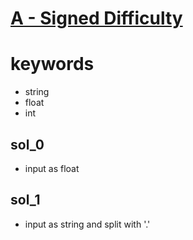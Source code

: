 # [A - Signed Difficulty](https://atcoder.jp/contests/abc216/tasks/abc216_a)



# keywords 
- string 
- float
- int



## sol_0
- input as float



## sol_1
- input as string and split with '.'

